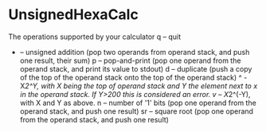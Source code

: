# UnsignedHexaCalc
The operations supported by your calculator
q – quit
+ – unsigned addition (pop two operands from operand stack, and push one result, their sum)
p – pop-and-print (pop one operand from the operand stack, and print its value to stdout)
d – duplicate (push a copy of the top of the operand stack onto the top of the operand stack)
^ - X*2^Y, with X being the top of operand stack and Y the element next to x in the operand stack. If Y>200 this is considered an error.
v – X*2^(-Y), with X and Y as above.
n – number of '1' bits (pop one operand from the operand stack, and push one result)
sr – square root (pop one operand from the operand stack, and push one result)
